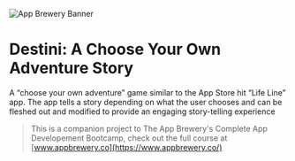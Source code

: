 
![App Brewery Banner](Documentation/AppBreweryBanner.png)

#  Destini: A Choose Your Own Adventure Story
A “choose your own adventure” game similar to the App Store hit “Life Line” app. The app tells a story depending on what the user chooses and can be fleshed out and modified to provide an engaging story-telling experience



>This is a companion project to The App Brewery's Complete App Developement Bootcamp, check out the full course at [www.appbrewery.co](https://www.appbrewery.co/)


